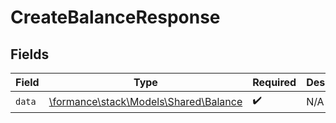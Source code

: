 # CreateBalanceResponse


## Fields

| Field                                                                   | Type                                                                    | Required                                                                | Description                                                             |
| ----------------------------------------------------------------------- | ----------------------------------------------------------------------- | ----------------------------------------------------------------------- | ----------------------------------------------------------------------- |
| `data`                                                                  | [\formance\stack\Models\Shared\Balance](../../Models/Shared/Balance.md) | :heavy_check_mark:                                                      | N/A                                                                     |